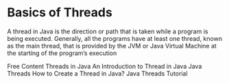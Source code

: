 # Basics of Threads

A thread in Java is the direction or path that is taken while a program is being executed. Generally, all the programs have at least one thread, known as the main thread, that is provided by the JVM or Java Virtual Machine at the starting of the program’s execution

<ResourceGroupTitle>Free Content</ResourceGroupTitle>
<BadgeLink colorScheme='blue' badgeText='Official Site' href='https://docs.oracle.com/javase/7/docs/api/java/lang/Thread.html'>Threads in Java</BadgeLink>
<BadgeLink colorScheme='yellow' badgeText='Read' href='https://www.simplilearn.com/tutorials/java-tutorial/thread-in-java'>An Introduction to Thread in Java</BadgeLink>
<BadgeLink colorScheme='yellow' badgeText='Read' href='https://www.geeksforgeeks.org/java-threads/'>Java Threads</BadgeLink>
<BadgeLink colorScheme='yellow' badgeText='Read' href='https://www.javatpoint.com/how-to-create-a-thread-in-java'>How to Create a Thread in Java?</BadgeLink>
<BadgeLink badgeText='Watch' href='https://www.youtube.com/watch?v=TCd8QIS-2KI'>Java Threads Tutorial</BadgeLink>
